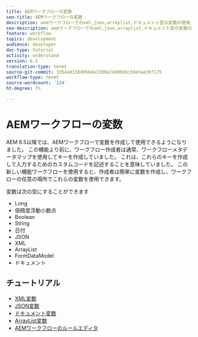 ```yaml
---
title: AEMワークフローの変数
seo-title: AEMワークフローの変数
description: aemワークフローでのxml,json,arraylist,ドキュメント型の変数の使用
seo-description: aemワークフローでのxml,json,arraylist,ドキュメント型の変数の使用
feature: workflow
topics: development
audience: developer
doc-type: tutorial
activity: understand
version: 6.5
translation-type: tm+mt
source-git-commit: 3d54a8158d0564a3289a2100bbbc59e5ae38f175
workflow-type: tm+mt
source-wordcount: '124'
ht-degree: 7%

---
```



# AEMワークフローの変数

AEM 6.5以降では、AEMワークフローで変数を作成して使用できるようになりました。 この機能より前に、ワークフロー作成者は通常、ワークフローメタデータマップを使用してキーを作成していました。 これは、これらのキーを作成して入力するためのカスタムコードを記述することを意味していました。 この新しい機能ワークフローを使用すると、作成者は簡単に変数を作成し、ワークフローの任意の場所でこれらの変数を使用できます。

変数は次の型にすることができます

* Long
* 倍精度浮動小数点
* Boolean
* String
* 日付
* JSON
* XML
* ArrayList
* FormDataModel
* ドキュメント

## チュートリアル

* [XML変数](part1.md)
* [JSON変数](part2.md)
* [ドキュメント変数](part3.md)
* [ArrayList変数](part4.md)
* [AEMワークフローのルールエディタ](part5.md)
